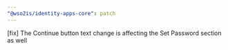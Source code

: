```yaml
---
"@wso2is/identity-apps-core": patch
---
```


[fix] The Continue button text change is affecting the Set Password section as well
